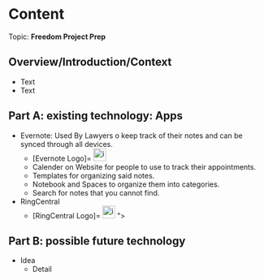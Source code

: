# Content
Topic: **Freedom Project Prep**

## Overview/Introduction/Context
* Text
* Text

## Part A: existing technology: Apps
* Evernote: Used By Lawyers o keep track of their notes and can be synced through all devices.
  * [Evernote Logo]=     <img width="25" height="25" alt="image" src="https://github.com/user-attachments/assets/e9ea3985-7919-4a30-87fa-71412d0ec56c">
  * Calender on Website for people to use to track their appointments.
  * Templates for organizing said notes.
  * Notebook and Spaces to organize them into categories.
  * Search for notes that you cannot find.
* RingCentral
  * [RingCentral Logo]=   <img width="25" height="25" alt="image" src="https://github.com/user-attachments/assets/c8e86033-2dd2-4adb-a2a0-0c8c4ca5b139" />
">

## Part B: possible future technology
* Idea
  * Detail
